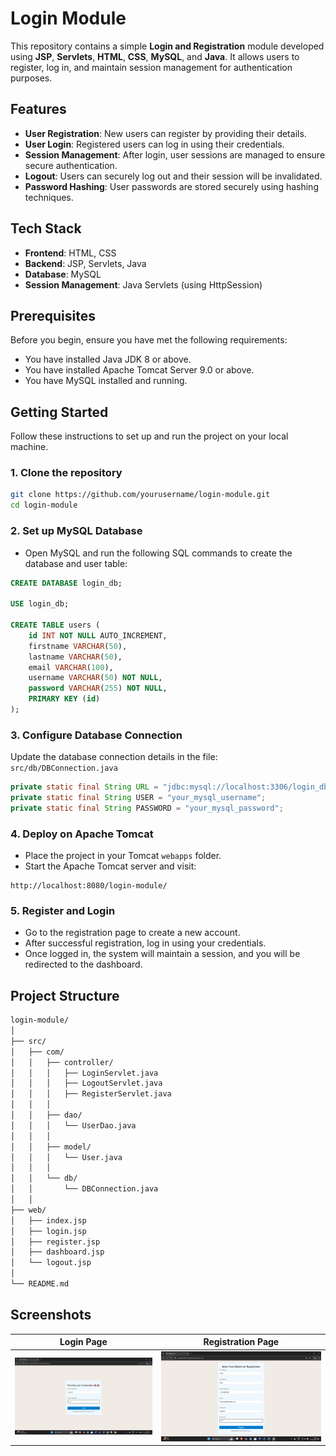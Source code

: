# Login Module

This repository contains a simple **Login and Registration** module developed using **JSP**, **Servlets**, **HTML**, **CSS**, **MySQL**, and **Java**. It allows users to register, log in, and maintain session management for authentication purposes.

## Features

- **User Registration**: New users can register by providing their details.
- **User Login**: Registered users can log in using their credentials.
- **Session Management**: After login, user sessions are managed to ensure secure authentication.
- **Logout**: Users can securely log out and their session will be invalidated.
- **Password Hashing**: User passwords are stored securely using hashing techniques.

## Tech Stack

- **Frontend**: HTML, CSS
- **Backend**: JSP, Servlets, Java
- **Database**: MySQL
- **Session Management**: Java Servlets (using HttpSession)

## Prerequisites

Before you begin, ensure you have met the following requirements:

- You have installed Java JDK 8 or above.
- You have installed Apache Tomcat Server 9.0 or above.
- You have MySQL installed and running.

## Getting Started

Follow these instructions to set up and run the project on your local machine.

### 1. Clone the repository

```bash
git clone https://github.com/yourusername/login-module.git
cd login-module
```

### 2. Set up MySQL Database

- Open MySQL and run the following SQL commands to create the database and user table:

```sql
CREATE DATABASE login_db;

USE login_db;

CREATE TABLE users (
    id INT NOT NULL AUTO_INCREMENT,
    firstname VARCHAR(50),
    lastname VARCHAR(50),
    email VARCHAR(100),
    username VARCHAR(50) NOT NULL,
    password VARCHAR(255) NOT NULL,
    PRIMARY KEY (id)
);
```

### 3. Configure Database Connection

Update the database connection details in the file: `src/db/DBConnection.java`

```java
private static final String URL = "jdbc:mysql://localhost:3306/login_db";
private static final String USER = "your_mysql_username";
private static final String PASSWORD = "your_mysql_password";
```

### 4. Deploy on Apache Tomcat

- Place the project in your Tomcat `webapps` folder.
- Start the Apache Tomcat server and visit:

```
http://localhost:8080/login-module/
```

### 5. Register and Login

- Go to the registration page to create a new account.
- After successful registration, log in using your credentials.
- Once logged in, the system will maintain a session, and you will be redirected to the dashboard.

## Project Structure

```bash
login-module/
│
├── src/
│   ├── com/
│   │   ├── controller/
│   │   │   ├── LoginServlet.java
│   │   │   ├── LogoutServlet.java
│   │   │   ├── RegisterServlet.java
│   │   │
│   │   ├── dao/
│   │   │   └── UserDao.java
│   │   │
│   │   ├── model/
│   │   │   └── User.java
│   │   │
│   │   └── db/
│   │       └── DBConnection.java
│   │
├── web/
│   ├── index.jsp
│   ├── login.jsp
│   ├── register.jsp
│   ├── dashboard.jsp
│   └── logout.jsp
│
└── README.md
```

## Screenshots

| **Login Page**         | **Registration Page**   |
|------------------------|-------------------------|
| ![Login Screensh](src/main/Screenshots/login.png)   | ![Registration Screenshot](src/main/Screenshots/registration.png) |
